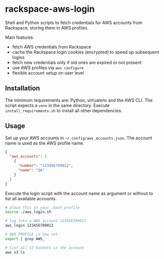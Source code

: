# rackspace-aws-login

Shell and Python scripts to fetch credentials for AWS accounts from Rackspace, storing them in AWS profiles.

Main features:
- fetch AWS credentials from Rackspace
- cache the Rackspace login cookies (encrypted) to speed up subsequent logins
- fetch new credentials only if old ones are expired or not present
- use AWS profiles via `aws configure`
- flexible account setup on user level

## Installation

The minimum requirements are: Python, virtualenv and the AWS CLI. The script expects a `venv` in the same directory. Execute
`install_requirements.sh` to install all other dependencies.

## Usage

Set up your AWS accounts in `~/.config/aws_accounts.json`. The account name is used as the AWS profile name.

```json
{
  "aws_accounts": [
    {
      "number": "123456789012",
      "name": "QA"
    }
  ]
}
```

Execute the login script with the account name as argument or without to list all available accounts.

```bash
# place this in your .bash_profile
source ./aws_login.sh

# log into a AWS account 123456789012
aws_login 123456789012

# AWS_PROFILE is now set
export | grep AWS_

# list all S3 buckets in the account
aws s3 ls
```
